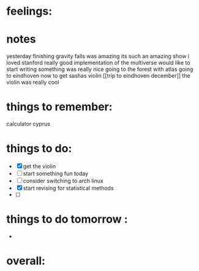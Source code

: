 
# feelings:

# notes
yesterday finishing gravity falls was amazing 
its such an amazing show i loved stanford 
really good implementation of the multiverse 
would like to start writing something 
was really nice going to the forest with atlas 
going to eindhoven now to get sashas violin 
[[trip to eindhoven december]]
the violin was really cool 
# things to remember:
calculator cyprus
# things to do:
- [x] get the violin 
- [ ] start something fun today
- [ ] consider switching to arch linux
- [x] start revising for statistical methods
- [ ] 
# things to do tomorrow :
- 
# overall:

